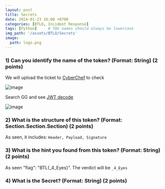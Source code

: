 ```yaml
---
layout: post
title: Secrets 
date: 2024-01-23 16:00 +0700
categories: [BTLO, Incident Response]
tags: [Python]     # TAG names should always be lowercase
img_path: '/assets/BTLO/Secrets'
image: 
  path: logo.png
--- 
```


### 1) Can you identify the name of the token? (Format: String) (2 points)

We will upload the ticket to [CyberChef](https://gchq.github.io/CyberChef/) to check

![image](https://github.com/zs0b/zs0b.github.io/assets/118095276/db69207d-6664-4bd4-9281-97a6553cf9f7)

Search GG and see [JWT decode](https://jwt.io/) 

![image](https://github.com/zs0b/zs0b.github.io/assets/118095276/0971ca40-e083-4255-8f4f-c1cf0833457a)

### 2) What is the structure of this token? (Format: Section.Section.Section) (2 points)

As seen, it includes: `Header, Payload, Signature` 

### 3) What is the hint you found from this token? (Format: String) (2 points)

As seen "flag": "BTL{_4_Eyes}". The verdict will be `_4_Eyes`

### 4) What is the Secret? (Format: String) (2 points)




